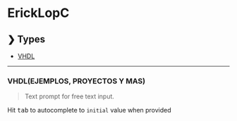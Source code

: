 # ErickLopC


## ❯ Types

* [VHDL](#textmessage-initial-style)


***

### VHDL(EJEMPLOS, PROYECTOS Y MAS)
> Text prompt for free text input.

Hit <kbd>tab</kbd> to autocomplete to `initial` value when provided
